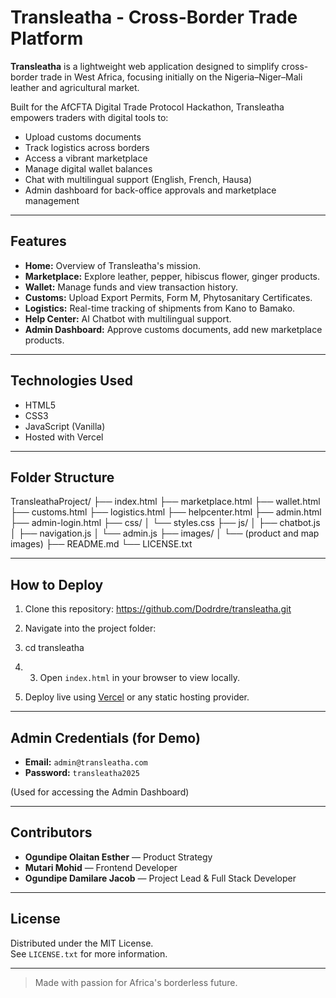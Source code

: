 # Transleatha - Cross-Border Trade Platform

**Transleatha** is a lightweight web application designed to simplify cross-border trade in West Africa, focusing initially on the Nigeria–Niger–Mali leather and agricultural market.

Built for the AfCFTA Digital Trade Protocol Hackathon, Transleatha empowers traders with digital tools to:
- Upload customs documents
- Track logistics across borders
- Access a vibrant marketplace
- Manage digital wallet balances
- Chat with multilingual support (English, French, Hausa)
- Admin dashboard for back-office approvals and marketplace management

---

## Features

- **Home:** Overview of Transleatha's mission.
- **Marketplace:** Explore leather, pepper, hibiscus flower, ginger products.
- **Wallet:** Manage funds and view transaction history.
- **Customs:** Upload Export Permits, Form M, Phytosanitary Certificates.
- **Logistics:** Real-time tracking of shipments from Kano to Bamako.
- **Help Center:** AI Chatbot with multilingual support.
- **Admin Dashboard:** Approve customs documents, add new marketplace products.

---

## Technologies Used

- HTML5
- CSS3
- JavaScript (Vanilla)
- Hosted with Vercel

---

## Folder Structure

TransleathaProject/ ├── index.html ├── marketplace.html ├── wallet.html ├── customs.html ├── logistics.html ├── helpcenter.html ├── admin.html ├── admin-login.html ├── css/ │ └── styles.css ├── js/ │ ├── chatbot.js │ ├── navigation.js │ └── admin.js ├── images/ │ └── (product and map images) ├── README.md └── LICENSE.txt

---

## How to Deploy

1. Clone this repository:
https://github.com/Dodrdre/transleatha.git

2. Navigate into the project folder:
3. cd transleatha
4. 3. Open `index.html` in your browser to view locally.
4. Deploy live using [Vercel](https://vercel.com/) or any static hosting provider.

---

## Admin Credentials (for Demo)

- **Email:** `admin@transleatha.com`
- **Password:** `transleatha2025`

(Used for accessing the Admin Dashboard)

---

## Contributors

- **Ogundipe Olaitan Esther** — Product Strategy
- **Mutari Mohid** — Frontend Developer
- **Ogundipe Damilare Jacob** — Project Lead & Full Stack Developer

---

## License

Distributed under the MIT License.  
See `LICENSE.txt` for more information.

---

> Made with passion for Africa's borderless future.
